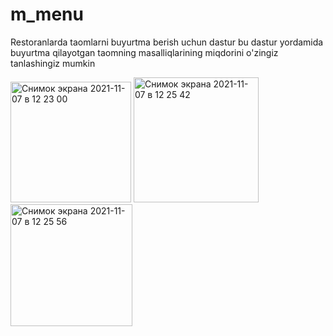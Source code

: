 # m_menu

Restoranlarda taomlarni buyurtma berish uchun dastur bu dastur yordamida buyurtma qilayotgan taomning masalliqlarining miqdorini  o'zingiz tanlashingiz mumkin

<img width="193" alt="Снимок экрана 2021-11-07 в 12 23 00" src="https://user-images.githubusercontent.com/80413744/140636287-4f80d230-3c10-4e6e-a5d7-0449c02254cb.png">

<img width="200" alt="Снимок экрана 2021-11-07 в 12 25 42" src="https://user-images.githubusercontent.com/80413744/140636317-4892d208-3a1e-4d6c-b9fc-2c078f8e15e4.png">

<img width="195" alt="Снимок экрана 2021-11-07 в 12 25 56" src="https://user-images.githubusercontent.com/80413744/140636332-a3546c71-565d-4218-8e98-b04459a7eec3.png">
